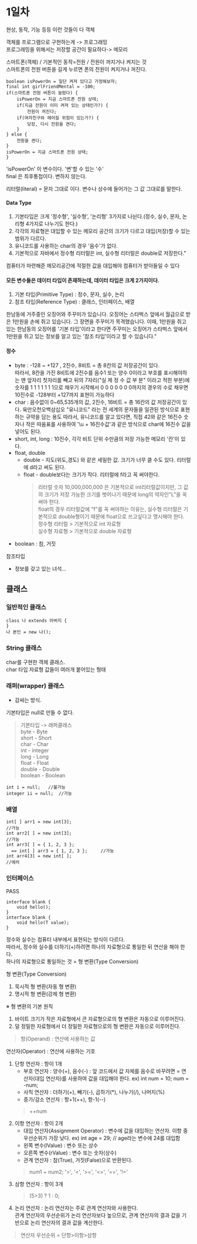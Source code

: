 # 1일차
현상, 동작, 기능 등등 이런 것들이 다 객체   

객체를 프로그램으로 구현하는게 -> 프로그래밍   
프로그래밍을 위해서는 저장할 공간이 필요하다-> 메모리   

스마트폰(객체) / 기본적인 동작=전원 / 전원이 꺼지거나 켜지는 것   
스마트폰의 전원 버튼을 길게 누르면 폰의 전원이 켜지거나 꺼진다.   

```
boolean isPowerOn = 일단 켜져 있다고 가정해보자;
final int girlFriendMental = -100;
if(스마트폰 전원 버튼이 눌렸다) {
    isPowerOn = 지금 스마트폰 전원 상태;
    if(지금 전원이 이미 켜져 있는 상태인가?) {
        전원이 꺼진다;
    if(여자친구와 헤어질 위험이 있는가?) {
        당장, 다시 전원을 켠다;
    }
} else {
    전원을 켠다;
}
isPowerOn = 지금 스마트폰 전원 상태;
}
```
'isPowerOn' 이 변수이다. '변'할 수 있는 '수'   
final 은 최후통첩이다. 변하지 않는다.

리터럴(literal) = 문자 그대로 이다. 변수나 상수에 들어가는 그 값 그대로를 말한다.

#### Data Type
1. 기본타입은 크게 '정수형', '실수형', '논리형' 3가지로 나뉜다.(정수, 실수, 문자, 논리형 4가지로 나누기도 한다.)
1. 각각의 자료형은 대입할 수 있는 메모리 공간의 크기가 다르고 대입(저장)할 수 있는 범위가 다르다.
1. 유니코드를 사용하는 char의 경우 '음수'가 없다.
1. 기본적으로 자바에서 정수형 리터럴은 int, 실수형 리터럴은 double로 저장한다."
   
컴퓨터가 마련해준 메모리공간에 적절한 값을 대입해야 컴퓨터가 받아들일 수 있다

#### 모든 변수들은 데이터 타입이 존재하는데, 데이터 타입은 크게 2가지이다.
1. 기본 타입(Primitive Type) : 정수, 문자, 실수, 논리
1. 참조 타입(Reference Type) : 클래스, 인터페이스, 배열
   
한남동에 거주중인 오징어와 주꾸미가 있습니다.
오징어는 스타벅스 앞에서 월급으로 받은 1만원을 손에 쥐고 있습니다.
그 장면을 주꾸미가 목격했습니다.
이때, 1만원을 쥐고 있는 한남동의 오징어를 '기본 타입'이라고 한다면
주꾸미는 오징어가 스타벅스 앞에서 1만원을 쥐고 있는 정보를 알고 있는 '참조 타입'이라고 할 수 있습니다."
   
#### 정수
- byte : -128 ~ +127 , 2진수,  8비트 = 총 8칸의 값 저장공간이 있다.   
  따라서, 8칸을 가진 8비트에 2진수를 음수1 또는 양수 0이라고 부호를 표시해야하는 맨 앞자리 첫자리를 빼고 뒤의 7자리("실 제 정 수 값 부 분"
  이라고 적힌 부분)에 숫자를 1 1 1 1 1 1 1으로 채우기 시작해서 0 0 0 0 0 0 0까지의 경우의 수로 채우면 10진수로 -128부터 +127까지 표현이 
  가능하다
- char : 음수없이 0~65,535개의 값, 2진수, 16비트 = 총 16칸의 값 저장공간이 있다. 육만오천오백삼십오 "유니코드" 라는 전 세계의 문자들을 
  일관된 방식으로 표현하는 규약을 담는 용도 따라서, 유니코드를 알고 있다면, 직접 42와 같은 16진수 숫자나 작은 따옴표를 사용하여 '\u + 
  16진수값'과 같은 방식으로 char에 16진수 값을 넣어도 된다.
- short, int, long : 10진수, 각각 비트 단위 수만큼의 저장 가능한 메모리 '칸'이 있다. 
- float, double
  - double - 지도(위도,경도) 와 같은 세밀한 값. 크기가 너무 클 수도 있다. 리터럴에 d라고 써도 된다.
  - float - double보다는 크기가 작다. 리터럴에 f라고 꼭 써야한다.
    > 리터럴 숫자 10,000,000,000 은 기본적으로 int리터럴값이지만, 그 값의 크기가 저장 가능한 크기를 벗어나기 때문에 long의 약자인"L"을 꼭 써야 한다.    
    float의 경우 리터럴값에 "f"를 꼭 써야하는 이유는, 실수형 리터럴은 기본적으로 double형이기 때문에 float으로 쓰고싶다고 명시해야 한다.   
    정수형 리터럴 > 기본적으로 int 자료형   
    실수형 자료형 > 기본적으로 double 자료형   
- boolean : 참, 거짓

참조타입
- 정보를 갖고 있는 녀석...   

## 클래스
### 일반적인 클래스
```
class 나 extends 아버지 {
}
나 본인 = new 나();
``` 
### String 클래스
char를 구현한 객체 클래스.   
char 타입 자료형 값들이 여러개 붙어있는 형태

### 래퍼(wrapper) 클래스
- 감싸는 방식.   

기본타입은 null로 만들 수 없다.   

> 기본타입 -> 래퍼클래스   
byte - Byte    
short - Short   
char - Char   
int - integer   
long - Long   
float - Float   
double - Double   
boolean - Boolean   
```
int i = null;   //불가능
integer ii = null;  //가능
```
### 배열
```
int[ ] arr1 = new int[3];                                                //가능
int arr2[ ] = new int[3];                                                //가능
int arr3[ ] = { 1, 2, 3 };
  == int[ ] arr3 = { 1, 2, 3 };     //가능
int arr4[3] = new int[ ];                                                //에러
```
### 인터페이스
PASS
```
interface blank {
    void hello();
}
interface blank {
    void hello(T value);
}
```

정수와 실수는 컴퓨터 내부에서 표현되는 방식이 다르다.   
따라서, 정수와 실수를 더하기(+)하려면 하나의 자료형으로 통일한 뒤 연산을 해야 한다.   
하나의 자료형으로 통일하는 것 = 형 변환(Type Conversion)   

형 변환(Type Conversion)   
1. 묵시적 형 변환(자동 형 변환)
2. 명시적 형 변환(강제 형 변환)

※ 형 변환의 기본 원칙   
1. 바이트 크기가 작은 자료형에서 큰 자료형으로의 형 변환은 자동으로 이루어진다.
1. 덜 정밀한 자료형에서 더 정밀한 자료형으로의 형 변환은 자동으로 이루어진다.
> 항(Operand) : 연산에 사용하는 값

연산자(Operator) : 연산에 사용하는 기호   
1. 단항 연산자 : 항이 1개
   - 부호 연산자 : 양수(+), 음수(-) : 앞 코드에서 값 자체를 음수로 바꾸려면 = 연산자(대입 연산자)를 사용하여 값을 대입해야 한다. ex) int num = 10; num = -num;
   - 사칙 연산자 : 더하기(+), 빼기(-), 곱하기(*), 나누기(/), 나머지(%)
   - 증가/감소 연산자 : 항+1(++), 항-1(--)
   > ++num
2. 이항 연산자 : 항이 2개  
   - 대입 연산자(Assignment Operator) : 변수에 값을 대입하는 연산자. 이항 중 우선순위가 가장 낮다.  ex) int age = 29;  // age라는 변수에 24를 대입함
   - 왼쪽 변수(lValue) : 변수 또는 상수
   - 오른쪽 변수(rValue) : 변수 또는 숫자(상수)
   - 관계 연산자 : 참(True), 거짓(False)으로 반환된다.   
   > num1 + num2;
   > '>', '<', '>=', '<=', '==', '!='
3. 삼항 연산자 : 항이 3개
   > (5>3) ? 1 : 0;
4. 논리 연산자 : 논리 연산자는 주로 관계 연산자와 사용한다.   
   관계 연산자의 우선순위가 논리 연산자보다 높으므로, 관계 연산자의 결과 값을 기반으로 논리 연산자의 결과 값을 계산한다.
> 연산자 우선순위 = 단항>이항>삼항